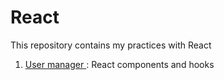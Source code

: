 # React

This repository contains my practices with React

1. [ User manager ](https://sparkly-donut-569003.netlify.app/) : React components and hooks